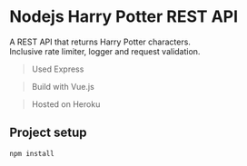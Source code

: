 # Nodejs Harry Potter REST API

A REST API that returns Harry Potter characters.\
Inclusive rate limiter, logger and request validation.

> Used Express

> Build with Vue.js

> Hosted on Heroku


## Project setup
```
npm install
```

